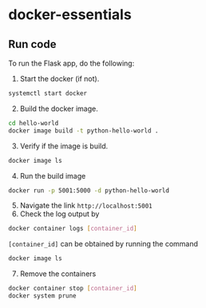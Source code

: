 # docker-essentials

## Run code
To run the Flask app, do the following:

1. Start the docker (if not).
```bash
systemctl start docker
```
2. Build the docker image.
```bash
cd hello-world
docker image build -t python-hello-world .
```
3. Verify if the image is build.
```bash
docker image ls
```
4. Run the build image
```bash
docker run -p 5001:5000 -d python-hello-world
```
5. Navigate the link `http://localhost:5001`
6. Check the log output by
```bash
docker container logs [container_id]
```
`[container_id]` can be obtained by running the command
```bash
docker image ls
```
7. Remove the containers
```bash
docker container stop [container_id]
docker system prune
```
